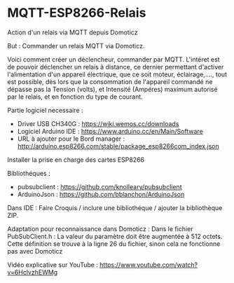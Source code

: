 # MQTT-ESP8266-Relais
Action d'un relais via MQTT depuis Domoticz

But : Commander un relais MQTT via Domoticz.

Voici comment créer un déclencheur, commander par MQTT. L'intéret est de pouvoir déclencher un relais à distance, ce dernier permettant d'activer l'alimentation d'un appareil électrique, que ce soit moteur, éclairage,...., tout est possible, dès lors que la consommation de l'appareil commandé ne dépasse pas la Tension (volts), et Intensité (Ampéres) maximum autorisé par le relais, et en fonction du type de courant.

Partie logiciel necessaire : 
- Driver USB CH340G : https://wiki.wemos.cc/downloads 
- Logiciel Arduino IDE : https://www.arduino.cc/en/Main/Software 
- URL à ajouter pour le Bord manager : http://arduino.esp8266.com/stable/package_esp8266com_index.json 

Installer la prise en charge des cartes ESP8266

Bibliothéques : 
 - pubsubclient : https://github.com/knolleary/pubsubclient 
 - ArduinoJson : https://github.com/bblanchon/ArduinoJson 
 
Dans IDE : Faire Croquis / inclure une bibliothéque / ajouter la bibliothèque ZIP. 

Adaptation pour reconnaissance dans Domoticz : 
Dans le fichier PubSubClient.h : La valeur du paramètre doit être augmentée à 512 octets. Cette définition se trouve à la ligne 26 du fichier, sinon cela ne fonctionne pas avec Domoticz



Vidéo explicative sur YouTube : https://www.youtube.com/watch?v=6HclvzhEWMg
